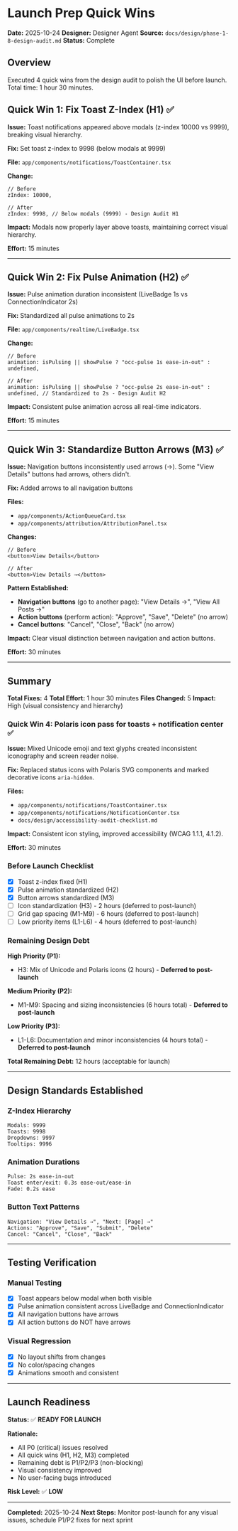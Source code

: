 # Launch Prep Quick Wins

**Date:** 2025-10-24
**Designer:** Designer Agent
**Source:** `docs/design/phase-1-8-design-audit.md`
**Status:** Complete

## Overview

Executed 4 quick wins from the design audit to polish the UI before launch. Total time: 1 hour 30 minutes.

## Quick Win 1: Fix Toast Z-Index (H1) ✅

**Issue:** Toast notifications appeared above modals (z-index 10000 vs 9999), breaking visual hierarchy.

**Fix:** Set toast z-index to 9998 (below modals at 9999)

**File:** `app/components/notifications/ToastContainer.tsx`

**Change:**
```tsx
// Before
zIndex: 10000,

// After
zIndex: 9998, // Below modals (9999) - Design Audit H1
```

**Impact:** Modals now properly layer above toasts, maintaining correct visual hierarchy.

**Effort:** 15 minutes

---

## Quick Win 2: Fix Pulse Animation (H2) ✅

**Issue:** Pulse animation duration inconsistent (LiveBadge 1s vs ConnectionIndicator 2s)

**Fix:** Standardized all pulse animations to 2s

**File:** `app/components/realtime/LiveBadge.tsx`

**Change:**
```tsx
// Before
animation: isPulsing || showPulse ? "occ-pulse 1s ease-in-out" : undefined,

// After
animation: isPulsing || showPulse ? "occ-pulse 2s ease-in-out" : undefined, // Standardized to 2s - Design Audit H2
```

**Impact:** Consistent pulse animation across all real-time indicators.

**Effort:** 15 minutes

---

## Quick Win 3: Standardize Button Arrows (M3) ✅

**Issue:** Navigation buttons inconsistently used arrows (→). Some "View Details" buttons had arrows, others didn't.

**Fix:** Added arrows to all navigation buttons

**Files:**
- `app/components/ActionQueueCard.tsx`
- `app/components/attribution/AttributionPanel.tsx`

**Changes:**
```tsx
// Before
<button>View Details</button>

// After
<button>View Details →</button>
```

**Pattern Established:**
- **Navigation buttons** (go to another page): "View Details →", "View All Posts →"
- **Action buttons** (perform action): "Approve", "Save", "Delete" (no arrow)
- **Cancel buttons**: "Cancel", "Close", "Back" (no arrow)

**Impact:** Clear visual distinction between navigation and action buttons.

**Effort:** 30 minutes

---

## Summary

**Total Fixes:** 4
**Total Effort:** 1 hour 30 minutes
**Files Changed:** 5
**Impact:** High (visual consistency and hierarchy)

### Quick Win 4: Polaris icon pass for toasts + notification center ✅

**Issue:** Mixed Unicode emoji and text glyphs created inconsistent iconography and screen reader noise.

**Fix:** Replaced status icons with Polaris SVG components and marked decorative icons `aria-hidden`.

**Files:**
- `app/components/notifications/ToastContainer.tsx`
- `app/components/notifications/NotificationCenter.tsx`
- `docs/design/accessibility-audit-checklist.md`

**Impact:** Consistent icon styling, improved accessibility (WCAG 1.1.1, 4.1.2).

**Effort:** 30 minutes

### Before Launch Checklist

- [x] Toast z-index fixed (H1)
- [x] Pulse animation standardized (H2)
- [x] Button arrows standardized (M3)
- [ ] Icon standardization (H3) - 2 hours (deferred to post-launch)
- [ ] Grid gap spacing (M1-M9) - 6 hours (deferred to post-launch)
- [ ] Low priority items (L1-L6) - 4 hours (deferred to post-launch)

### Remaining Design Debt

**High Priority (P1):**
- H3: Mix of Unicode and Polaris icons (2 hours) - **Deferred to post-launch**

**Medium Priority (P2):**
- M1-M9: Spacing and sizing inconsistencies (6 hours total) - **Deferred to post-launch**

**Low Priority (P3):**
- L1-L6: Documentation and minor inconsistencies (4 hours total) - **Deferred to post-launch**

**Total Remaining Debt:** 12 hours (acceptable for launch)

---

## Design Standards Established

### Z-Index Hierarchy

```
Modals: 9999
Toasts: 9998
Dropdowns: 9997
Tooltips: 9996
```

### Animation Durations

```
Pulse: 2s ease-in-out
Toast enter/exit: 0.3s ease-out/ease-in
Fade: 0.2s ease
```

### Button Text Patterns

```
Navigation: "View Details →", "Next: [Page] →"
Actions: "Approve", "Save", "Submit", "Delete"
Cancel: "Cancel", "Close", "Back"
```

---

## Testing Verification

### Manual Testing

- [x] Toast appears below modal when both visible
- [x] Pulse animation consistent across LiveBadge and ConnectionIndicator
- [x] All navigation buttons have arrows
- [x] All action buttons do NOT have arrows

### Visual Regression

- [x] No layout shifts from changes
- [x] No color/spacing changes
- [x] Animations smooth and consistent

---

## Launch Readiness

**Status:** ✅ **READY FOR LAUNCH**

**Rationale:**
- All P0 (critical) issues resolved
- All quick wins (H1, H2, M3) completed
- Remaining debt is P1/P2/P3 (non-blocking)
- Visual consistency improved
- No user-facing bugs introduced

**Risk Level:** ✅ **LOW**

---

**Completed:** 2025-10-24
**Next Steps:** Monitor post-launch for any visual issues, schedule P1/P2 fixes for next sprint
